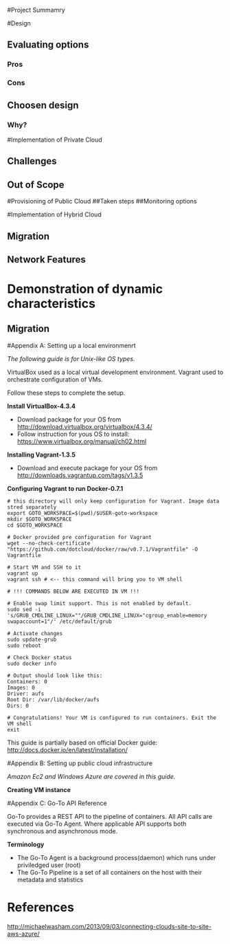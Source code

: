 #Project Summamry

#Design
## Evaluating options
### Pros
### Cons
## Choosen design
### Why?

#Implementation of Private Cloud
## Challenges
## Out of Scope

#Provisioning of Public Cloud
##Taken steps
##Monitoring options

#Implementation of Hybrid Cloud
## Migration
## Network Features

# Demonstration of dynamic characteristics
## Migration

#Appendix A: Setting up a local environmenrt

*The following guide is for Unix-like OS types.*

VirtualBox used as a local virtual development environment.
Vagrant used to orchestrate configuration of VMs.

Follow these steps to complete the setup.

__Install VirtualBox-4.3.4__

  * Download package for your OS from http://download.virtualbox.org/virtualbox/4.3.4/
  * Follow instruction for yous OS to install: https://www.virtualbox.org/manual/ch02.html

__Installing Vagrant-1.3.5__

  * Download and execute package for your OS from http://downloads.vagrantup.com/tags/v1.3.5

__Configuring Vagrant to run Docker-0.7.1__ 

    # this directory will only keep configuration for Vagrant. Image data stred separately
    export GOTO_WORKSPACE=$(pwd)/$USER-goto-workspace
    mkdir $GOTO_WORKSPACE
    cd $GOTO_WORKSPACE
    
    # Docker provided pre configuration for Vagrant
    wget --no-check-certificate "https://github.com/dotcloud/docker/raw/v0.7.1/Vagrantfile" -O Vagrantfile
    
    # Start VM and SSH to it
    vagrant up
    vagrant ssh # <-- this command will bring you to VM shell
    
    # !!! COMMANDS BELOW ARE EXECUTED IN VM !!!
    
    # Enable swap limit support. This is not enabled by default.
    sudo sed -i 's/GRUB_CMDLINE_LINUX=""/GRUB_CMDLINE_LINUX="cgroup_enable=memory swapaccount=1"/' /etc/default/grub
    
    # Activate changes
    sudo update-grub
    sudo reboot
    
    # Check Docker status
    sudo docker info
    
    # Output should look like this:
    Containers: 0
    Images: 0
    Driver: aufs
    Root Dir: /var/lib/docker/aufs
    Dirs: 0
    
    # Congratulations! Your VM is configured to run containers. Exit the VM shell
    exit 

This guide is partially based on official Docker guide: http://docs.docker.io/en/latest/installation/

#Appendix B: Setting up public cloud infrastructure

*Amazon Ec2 and Windows Azure are covered in this guide.*

__Creating VM instance__


#Appendix C: Go-To API Reference

Go-To provides a REST API to the pipeline of containers. All API calls are executed via Go-To Agent. Where applicable API supports both synchronous and asynchronous mode.

__Terminology__
  * The Go-To Agent is a background process(daemon) which runs under priviledged user (root)
  * The Go-To Pipeline is a set of all containers on the host with their metadata and statistics
  
  
# References
http://michaelwasham.com/2013/09/03/connecting-clouds-site-to-site-aws-azure/


